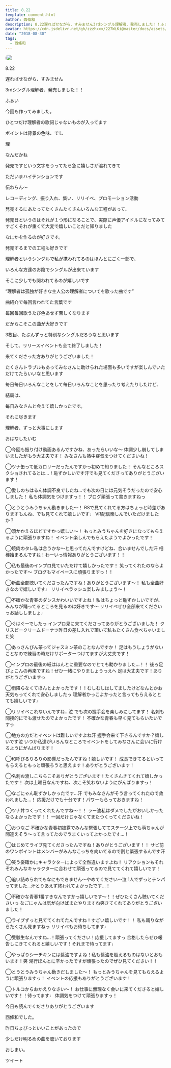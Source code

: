 ```yaml
---
title: 8.22
template: comment.html
author: 西條和
description: 8.22遅ればせながら、すみません3rdシングル理解者、発売しました！！ふぁい今回も作ってみました。...
avatar: https://cdn.jsdelivr.net/gh/zzzhxxx/227WiKi@master/docs/assets/photo/avatar/nagomi.jpg
date: "2018-08-30"
tags:
  - 西條和
---
```


!![](https://cdn.jsdelivr.net/gh/227WiKi/227WiKi-image@master/blog-image/nagomi-2018-08-30_1.jpg)














8.22





遅ればせながら、すみません










3rdシングル理解者、発売しました！！








ふぁい












今回も作ってみました。






ひとつだけ理解者の歌詞じゃないものが入ってます












ポイントは背景の色味、でし









理














なんだかね










発売ですという文字をうってたら急に嬉しさが溢れてきて







ただいまハイテンションです









伝わらん〜

























レコーディング、振り入れ、集い、リリイベ、プロモーション活動














発売するにあたってたくさんたくさんいろんな工程があって、










発売日というのはそれが１つ形になることで、実際に声優アイドルになってみてすごくそれが重くて大変で嬉しいことだと知りました










なにかを作るのが好きです。












発売するまでの工程も好きです











理解者というシングルで私が携われてるのはほんとにごく一部で、






いろんな方達のお陰でシングルが出来ています







そこに少しでも関われてるのが嬉しいです














“理解者は孤独が好きな主人公の理解者についてを歌った曲です”











曲紹介で毎回言われてた言葉です















毎回毎回歌うたび色あせず苦しくなります















だからこそこの曲が大好きです















3枚目、たぶんずっと特別なシングルだろうなと思います























そして、リリースイベントも全て終了しました！











来てくださった方ありがとうございました！












たくさんトラブルもあってみなさんに助けられた場面も多いですが楽しんでいただけてたらいいなと思います













毎日毎日いろんなことをして毎日いろんなことを思ったり考えたりしたけど、










結局は、







毎日みなさんと会えて嬉しかったです。












それに尽きます













理解者、ずっと大事にします











おはなしたいむ




◯今回も振り付け動画あるんですかね、あったらいいな〜
体調少し崩してしまいましたがもう大丈夫です！
みなさんも熱中症気をつけてくださいね！




◯ツナ缶って低カロリーだったんですかっ初めて知りました！
そんなところスクショされてるとは…！恥ずかしいです汗でも見てくださってありがとうございます！






◯愛しのちはるん体調不良でしたね…でも次の日には元気そうだったので安心しました！
私も体調気をつけますっ！！
ブログ頑張って書きますねっ






◯とうとうみうちゃん動きました〜！
BSで見てくれてる方はちょっと時差がありますもんね、でも見てくれて嬉しいです♩
VR配信楽しんでいただけましたか？






◯頭かかえるほどですかっ嬉しい〜！
もっとみうちゃんを好きになってもらえるように頑張りますね！
イベント楽しんでもらえたようでよかったです！






◯焼肉のタレ私は合うかな〜と思ってたんですけどね、合いませんでした汗
相棒始まるんですね！わーいっ情報ありがとうございます！！







◯私も最後のインプロ見ていただけて嬉しかったです！
笑ってくれたのならよかったです〜
ブログもマイペースに頑張りますっ！！





◯新曲全部聴いてくださったんですね！ありがとうございます〜！
私も全曲好きなので嬉しいです♩
リリイベラッシュ楽しみましょう〜！





◯不確かな青春のダンスかわいいですよね！私はちょっと恥ずかしいですが、みんなが踊ってるところを見るのは好きです〜
リリイベぜひ全部来てくださいっお話ししましょ♩







◯ぐはぐーでしたっ
インプロ見に来てくださってありがとうございました！
クリスピークリームドーナツ昨日の差し入れで頂いて私もたくさん食べちゃいました笑







◯あっさんぴん茶ってジャスミン茶のことなんですか！
足はもうしょうがないことなので練習の時だけサポーターつけてますが大丈夫です！






◯インプロの最後の紙はほんとに重要なのでとても助かりました…！！
後ろ足ぴょこんの再来ですね！ぜひ一緒にやりましょうっえへ
足は大丈夫です！ありがとうございますっ







◯雨降らなくてほんとよかったです！！むしむしはしてましたけどなんとかお天気もってくれて安心しましたっ
理解者かっこよかったと言ってもらえるととても嬉しいです♩






◯リリイベこれないんですね…泣
でも次の握手会を楽しみにしてます！
名刺も間接的にでも渡せたのでよかったです！
不確かな青春も早く見てもらいたいですっ





◯地方の方だとイベントは難しいですよね汗
握手会来て下さるんですか？嬉しいです泣
いつか私達がいろんなところでイベントをしてみなさんに会いに行けるようにがんばります！






◯和呼びるりるりの影響だったんですね！嬉しいです！
成長できてるといってもらえるともっと頑張ろうと思えます！ありがとうございます！







◯名刺お渡しこちらこそありがとうございます！たくさんきてくれて嬉しかったです！
次は土曜日なんですね、次こそ笑わないようにがんばりますっ！





◯なごにゃん恥ずかしかったです…汗
でもみなさんがそう言ってくれたので救われました…！
応援だけでも十分です！パワーもらっておきますね！




◯ツナ丼つくってくれたんですね〜！！
ラー油私はダメでしたがおいしかったならよかったです！！
一回だけじゃなくてまたつくってくださいね！




◯おつなご
不確かな青春初披露でみんな緊張しててステージ上でも萌ちゃんが間違えそう〜って言ってたのでうまくいってよかったです…！




◯はじめてライブ見てくださったんですね！ありがとうございます！！
サビ前のワンポイントはメンバーがみんなこっちを向いてるので割と緊張するんです汗





◯笑う姿確かにキャラクターによって全然違いますよね！
リアクションもそれぞれみんなキャラクターに合わせて頑張ってるので見ててくれて嬉しいです！






◯追い詰められてもなにもできません〜やめてください〜泣
1人でずっとテンパってました…汗とりあえず終われてよかったです…！




◯不確かな青春1番すきなんですかっ嬉しいです〜！！ぜひたくさん聴いてくださいっ
なごにゃんは気が向けばまたやりますね笑きてくれてありがとうございました！




◯ライブずっと見ててくれてたんですね！すごい嬉しいです！！
私も踊りながらたくさん見ますねっ
リリイベもお待ちしてます♩





◯受験生なんですね…！頑張ってください！応援してますっ
合格したらぜひ報告しにきてくれると嬉しいです！それまで待ってます♩




◯やっぱりシーチキンには醤油ですよね！私も醤油を超えるものはないとおもいます！笑
滝行ほんとに辛かったですが頑張ったのでぜひ見てください！！




◯とうとうみうちゃん動きだしました〜！
もっとみうちゃんを見てもらえるように頑張りますっ！
イベントの応援もありがとうございます！





◯トルコからおかえりなさい〜！
お仕事に無理なく会いに来てくださると嬉しいです！！待ってます♩
体調気をつけて頑張りますっ！







今日も読んでくださりありがとうございます












西條和でした。








昨日ちょぴっといいことがあったので










少しだけ明るめの曲を聴いております







おしまい。


ツイート



